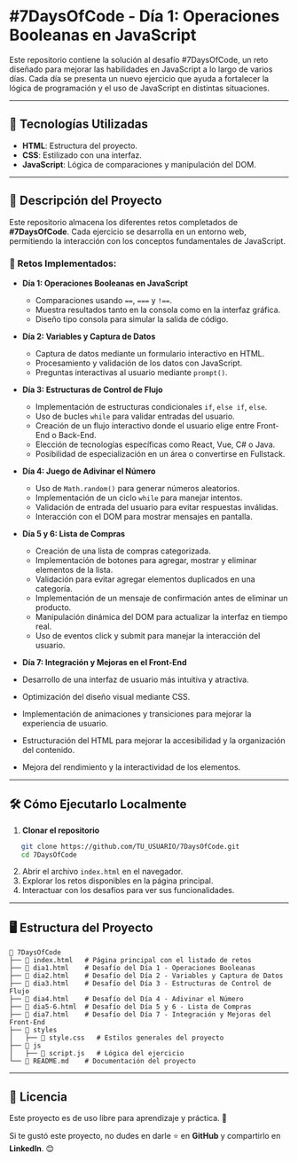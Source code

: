 # #7DaysOfCode - Día 1: Operaciones Booleanas en JavaScript

Este repositorio contiene la solución al desafío #7DaysOfCode, un reto diseñado para mejorar las habilidades en JavaScript a lo largo de varios días. Cada día se presenta un nuevo ejercicio que ayuda a fortalecer la lógica de programación y el uso de JavaScript en distintas situaciones.

---

## 🚀 Tecnologías Utilizadas
- **HTML**: Estructura del proyecto.
- **CSS**: Estilizado con una interfaz.
- **JavaScript**: Lógica de comparaciones y manipulación del DOM.

---

## 📌 Descripción del Proyecto

Este repositorio almacena los diferentes retos completados de **#7DaysOfCode**. Cada ejercicio se desarrolla en un entorno web, permitiendo la interacción con los conceptos fundamentales de JavaScript.

### 📅 Retos Implementados:

- **Día 1: Operaciones Booleanas en JavaScript**
  - Comparaciones usando `==`, `===` y `!==`.
  - Muestra resultados tanto en la consola como en la interfaz gráfica.
  - Diseño tipo consola para simular la salida de código.

- **Día 2: Variables y Captura de Datos**
  - Captura de datos mediante un formulario interactivo en HTML.
  - Procesamiento y validación de los datos con JavaScript.
  - Preguntas interactivas al usuario mediante `prompt()`.

- **Día 3: Estructuras de Control de Flujo**
  - Implementación de estructuras condicionales `if`, `else if`, `else`.
  - Uso de bucles `while` para validar entradas del usuario.
  - Creación de un flujo interactivo donde el usuario elige entre Front-End o Back-End.
  - Elección de tecnologías específicas como React, Vue, C# o Java.
  - Posibilidad de especialización en un área o convertirse en Fullstack.

- **Día 4: Juego de Adivinar el Número**
  - Uso de `Math.random()` para generar números aleatorios.
  - Implementación de un ciclo `while` para manejar intentos.
  - Validación de entrada del usuario para evitar respuestas inválidas.
  - Interacción con el DOM para mostrar mensajes en pantalla.


- **Día 5 y 6: Lista de Compras**
  - Creación de una lista de compras categorizada.
  - Implementación de botones para agregar, mostrar y eliminar elementos de la lista.
  - Validación para evitar agregar elementos duplicados en una categoría.
  - Implementación de un mensaje de confirmación antes de eliminar un producto.
  - Manipulación dinámica del DOM para actualizar la interfaz en tiempo real.
  - Uso de eventos click y submit para manejar la interacción del usuario.

- **Día 7: Integración y Mejoras en el Front-End**
- Desarrollo de una interfaz de usuario más intuitiva y atractiva.
- Optimización del diseño visual mediante CSS.
- Implementación de animaciones y transiciones para mejorar la experiencia de usuario.
- Estructuración del HTML para mejorar la accesibilidad y la organización del contenido.
- Mejora del rendimiento y la interactividad de los elementos.

---

## 🛠 Cómo Ejecutarlo Localmente
1. **Clonar el repositorio**
```bash
   git clone https://github.com/TU_USUARIO/7DaysOfCode.git
   cd 7DaysOfCode
```
2. Abrir el archivo `index.html` en el navegador.
3. Explorar los retos disponibles en la página principal.
4. Interactuar con los desafíos para ver sus funcionalidades.

---

## 🖥️ Estructura del Proyecto
```
📂 7DaysOfCode
├── 📄 index.html   # Página principal con el listado de retos
├── 📄 dia1.html    # Desafío del Día 1 - Operaciones Booleanas
├── 📄 dia2.html    # Desafío del Día 2 - Variables y Captura de Datos
├── 📄 dia3.html    # Desafío del Día 3 - Estructuras de Control de Flujo
├── 📄 dia4.html    # Desafío del Día 4 - Adivinar el Número
├── 📄 dia5-6.html  # Desafío del Día 5 y 6 - Lista de Compras
├── 📄 dia7.html    # Desafío del Día 7 - Integración y Mejoras del Front-End
├── 📂 styles
│   ├── 📄 style.css   # Estilos generales del proyecto
├── 📂 js
│   ├── 📄 script.js   # Lógica del ejercicio
└── 📄 README.md    # Documentación del proyecto
```

---

## 📜 Licencia
Este proyecto es de uso libre para aprendizaje y práctica. 🚀

Si te gustó este proyecto, no dudes en darle ⭐ en **GitHub** y compartirlo en **LinkedIn**. 😊
